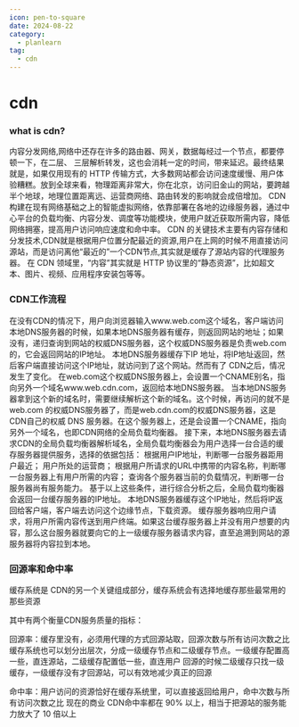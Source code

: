 ```yaml
---
icon: pen-to-square
date: 2024-08-22
category:
  - planlearn
tag:
  - cdn
---
```

# cdn
### what is cdn?
内容分发网络,网络中还存在许多的路由器、网关，数据每经过一个节点，都要停顿一下，在二层、 三层解析转发，这也会消耗一定的时间，带来延迟。最终结果就是，如果仅用现有的 HTTP 传输方式，大多数网站都会访问速度缓慢、用户体 验糟糕。放到全球来看，物理距离非常大，你在北京，访问旧金山的网站，要跨越半个地球，地理位置距离远、运营商网络、路由转发的影响就会成倍增加。
CDN构建在现有网络基础之上的智能虚拟网络，依靠部署在各地的边缘服务器，通过中心平台的负载均衡、内容分发、调度等功能模块，使用户就近获取所需内容，降低网络拥塞，提高用户访问响应速度和命中率。
CDN 的关键技术主要有内容存储和分发技术,CDN就是根据用户位置分配最近的资源,用户在上网的时候不用直接访问源站，而是访问离他“最近的”一个CDN节点,其实就是缓存了源站内容的代理服务器。
在 CDN 领域里，“内容”其实就是 HTTP 协议里的“静态资源”，比如超文本、图片、视频、应用程序安装包等等。

### CDN工作流程
在没有CDN的情况下，用户向浏览器输入www.web.com这个域名，客户端访问本地DNS服务器的时候，如果本地DNS服务器有缓存，则返回网站的地址；如果没有，递归查询到网站的权威DNS服务器，这个权威DNS服务器是负责web.com的，它会返回网站的IP地址。
本地DNS服务器缓存下IP 地址，将IP地址返回，然后客户端直接访问这个IP地址，就访问到了这个网站。然而有了 CDN之后，情况发生了变化。
在web.com这个权威DNS服务器上，会设置一个CNAME别名，指向另外一个域名www.web.cdn.com，返回给本地DNS服务器。
当本地DNS服务器拿到这个新的域名时，需要继续解析这个新的域名。这个时候，再访问的就不是 web.com 的权威DNS服务器了，而是web.cdn.com的权威DNS服务器，这是CDN自己的权威 DNS 服务器。在这个服务器上，还是会设置一个CNAME，指向另外一个域名，也即CDN网络的全局负载均衡器。
接下来，本地DNS服务器去请求CDN的全局负载均衡器解析域名，全局负载均衡器会为用户选择一台合适的缓存服务器提供服务，选择的依据包括：
根据用户IP地址，判断哪一台服务器距用户最近；
用户所处的运营商；
根据用户所请求的URL中携带的内容名称，判断哪一台服务器上有用户所需的内容；
查询各个服务器当前的负载情况，判断哪一台服务器尚有服务能力。
基于以上这些条件，进行综合分析之后，全局负载均衡器会返回一台缓存服务器的IP地址。
本地DNS服务器缓存这个IP地址，然后将IP返回给客户端，客户端去访问这个边缘节点，下载资源。 缓存服务器响应用户请求，将用户所需内容传送到用户终端。如果这台缓存服务器上并没有用户想要的内容，那么这台服务器就要向它的上一级缓存服务器请求内容，直至追溯到网站的源服务器将内容拉到本地。

### 回源率和命中率
缓存系统是 CDN的另一个关键组成部分，缓存系统会有选择地缓存那些最常用的那些资源

其中有两个衡量CDN服务质量的指标：

回源率：缓存里没有，必须用代理的方式回源站取，回源次数与所有访问次数之比
缓存系统也可以划分出层次，分成一级缓存节点和二级缓存节点。一级缓存配置高一些，直连源站，二级缓存配置低一些，直连用户
回源的时候二级缓存只找一级缓存，一级缓存没有才回源站，可以有效地减少真正的回源

命中率：用户访问的资源恰好在缓存系统里，可以直接返回给用户，命中次数与所有访问次数之比
现在的商业 CDN命中率都在 90% 以上，相当于把源站的服务能力放大了 10 倍以上